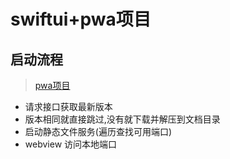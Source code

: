 # swiftui+pwa项目

## 启动流程
> [pwa项目](https://github.com/ruanjiayou/web-novel) 
- 请求接口获取最新版本
- 版本相同就直接跳过,没有就下载并解压到文档目录
- 启动静态文件服务(遍历查找可用端口)
- webview 访问本地端口


